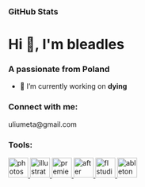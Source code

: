
<p align="left"><img src="https://komarev.com/ghpvc/?username=bleadles&style=flat-square&color=blue" alt=""></p>

### GitHub Stats

<h1 align="left">Hi 👋, I'm bleadles</h1>
<h3 align="left">A passionate from Poland</h3>

- 🔭 I’m currently working on **dying**

<h3 align="left">Connect with me:</h3>
uliumeta@gmail.com
<p align="left">
</p>

<h3 align="left">Tools:</h3>
<p align="left"> <a href="https://www.adobe.com/products/photoshop.html" target="_blank" rel="noreferrer"> <img src="https://upload.wikimedia.org/wikipedia/commons/a/af/Adobe_Photoshop_CC_icon.svg" alt="photoshop" width="40" height="40"/> <a href="https://www.adobe.com/products/illustrator.html" target="_blank" rel="noreferrer"> <img src="https://upload.wikimedia.org/wikipedia/commons/f/fb/Adobe_Illustrator_CC_icon.svg" alt="illustrator" width="40" height="40"/> </a> <a href="https://www.adobe.com/products/premiere.html" target="_blank" rel="noreferrer"> <img src="https://upload.wikimedia.org/wikipedia/commons/4/40/Adobe_Premiere_Pro_CC_icon.svg" alt="premiere pro" width="40" height="40"/> </a> <a href="https://www.adobe.com/products/aftereffects.html" target="_blank" rel="noreferrer"> <img src="https://upload.wikimedia.org/wikipedia/commons/c/cb/Adobe_After_Effects_CC_icon.svg" alt="after effects" width="40" height="40"/> </a> <a href="https://www.image-line.com/" target="_blank" rel="noreferrer"> <img src="https://store-images.s-microsoft.com/image/apps.10768.13510798886194062.beeb6cfa-a41f-4fe5-b441-c123dddc44a5.37c2472c-90b3-4ada-a9c9-cce012b185e9?h=464" alt="fl studio" width="40" height="40"/> </a> <a href="https://www.ableton.com/" target="_blank" rel="noreferrer"> <img src="https://upload.wikimedia.org/wikipedia/commons/b/bf/Ableton_Live_logo.png" alt="ableton" width="40" height="40"/> </a> </p>

<!--
**bleadles/bleadles** is a ✨ _special_ ✨ repository because its `README.md` (this file) appears on your GitHub profile.

Here are some ideas to get you started:

- 🔭 I’m currently working on ...
- 🌱 I’m currently learning ...
- 👯 I’m looking to collaborate on ...
- 🤔 I’m looking for help with ...
- 💬 Ask me about ...
- 📫 How to reach me: ...
- 😄 Pronouns: ...
- ⚡ Fun fact: ...
-->
